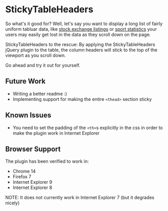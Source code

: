 StickyTableHeaders
==================
So what's it good for? Well, let's say you want to display a long list of fairly uniform tabluar data, like [stock exchange listings](http://online.barrons.com/public/page/majormarket-nysecomposite-A.html) or [sport statistics](http://sports.yahoo.com/nba/stats/byposition?pos=PG,SG,G,GF,SF,PF,F,FC,C) your users may easily get lost in the data as they scroll down on the page.

StickyTableHeaders to the rescue: By applying the StickyTableHeaders jQuery plugin to the table, the column headers will stick to the top of the viewport as you scroll down.

Go ahead and try it out for yourself.


Future Work
-----------
-   Writing a better readme :)
-   Implementing support for making the entire `<thead>` section sticky


Known Issues
------------
-   You need to set the padding of the `<th>`s explicitly in the css in order to make the plugin work in Internet Explorer


Browser Support
---------------
The plugin has been verified to work in:
-   Chrome 14
-   Firefox 7
-   Internet Explorer 9
-   Internet Explorer 8

NOTE: It does not currently work in Internet Explorer 7 (but it degrades nicely)